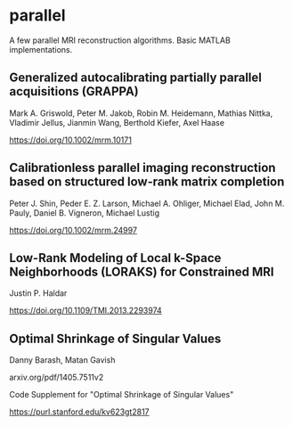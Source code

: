 # parallel
A few parallel MRI reconstruction algorithms. Basic MATLAB implementations.

## Generalized autocalibrating partially parallel acquisitions (GRAPPA)

Mark A. Griswold, Peter M. Jakob, Robin M. Heidemann, Mathias Nittka, Vladimir Jellus, Jianmin Wang, Berthold Kiefer, Axel Haase

https://doi.org/10.1002/mrm.10171


## Calibrationless parallel imaging reconstruction based on structured low‐rank matrix completion

Peter J. Shin, Peder E. Z. Larson, Michael A. Ohliger, Michael Elad, John M. Pauly, Daniel B. Vigneron, Michael Lustig

https://doi.org/10.1002/mrm.24997


## Low-Rank Modeling of Local k-Space Neighborhoods (LORAKS) for Constrained MRI

Justin P. Haldar

https://doi.org/10.1109/TMI.2013.2293974


## Optimal Shrinkage of Singular Values

Danny Barash, Matan Gavish

arxiv.org/pdf/1405.7511v2 

Code Supplement for "Optimal Shrinkage of Singular Values"

https://purl.stanford.edu/kv623gt2817
